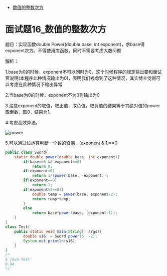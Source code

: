 * [数值的整数次方](#面试题16_数值的整数次方)

# 面试题16_数值的整数次方

题目：实现函数double Power(double base, int exponent)，求base得exponent次方。不得使用库函数，同时不需要考虑大数问题


解析：

1.base为0的时候，exponent不可以同时为0，这个时候程序的规定输出要和面试官说明(本程序此种情况输出为0)，表明我们考虑到了这种情况，其实博主觉得可以考虑在此种情况下输出异常

2.当base为0的时候，exponent不为0则输出为0

3.注意exponent的取值，取正值，取负值，取负值的结果等于其绝对值的power取倒数，取0，结果为1。

4.考虑高效算法。

![power](https://github.com/geekavan/Sword/blob/master/power.jpg)

5.可以通过位运算判断一个数的奇偶，(exponent & 1)==0

```java
public class Sword{
    static double power(double base, int exponent){
        if(base==0 && exponent==0)
            return 0;
        if(exponent<0)
            return 1/(power(base, -exponent));
        if(exponent==0)
            return 1;
        if(exponent%2==0){
            double temp = power(base, exponent/2);
            return temp*temp;
        }
        else
            return base*power(base, (exponent-1));
    }
}
class Test{
    public static void main(String[] args){
        double s16  = Sword.power(5, -2);
        System.out.println(s16);
    }
}
/*
$ java Test
0.04
*/
```